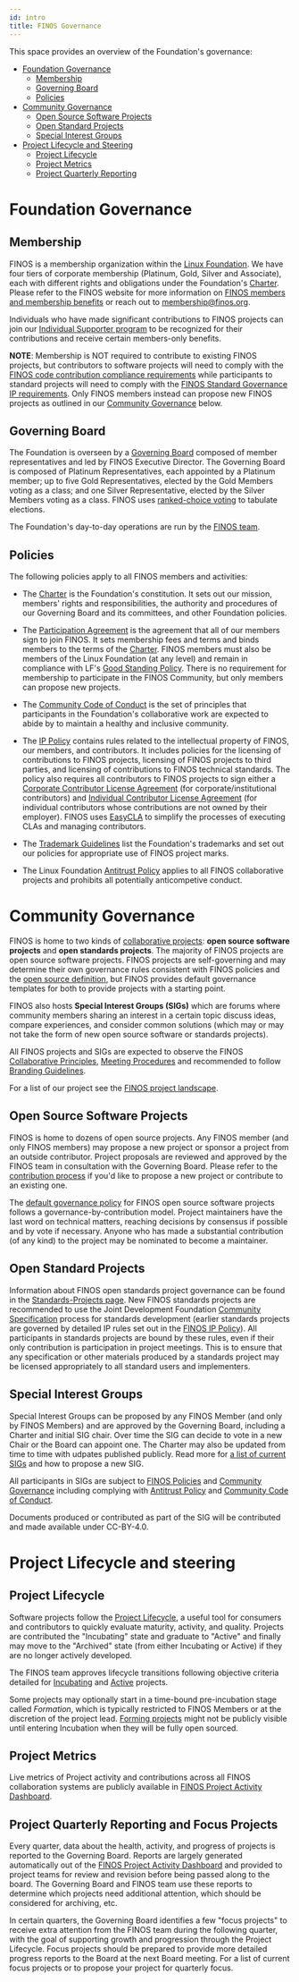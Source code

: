 ```yaml
---
id: intro
title: FINOS Governance
---
```


This space provides an overview of the Foundation's governance: 

   * [Foundation Governance](#foundation-governance)
      * [Membership](#membership)
      * [Governing Board](#governing-board)
      * [Policies](#policies)
   * [Community Governance](#community-governance)
      * [Open Source Software Projects](#open-source-software-projects)
      * [Open Standard Projects](#open-standard-projects)
      * [Special Interest Groups](#special-interest-groups)
   * [Project Lifecycle and Steering](#project-lifecycle-and-steering)
      * [Project Lifecycle](#project-lifecycle)
      * [Project Metrics](#project-metrics)
      * [Project Quarterly Reporting](#project-quarterly-reporting-and-focus-projects)

# Foundation Governance

## Membership

FINOS is a membership organization within the [Linux Foundation](http://linuxfoundation.org/). We have four tiers of corporate membership (Platinum, Gold, Silver and Associate), each with different rights and obligations under the Foundation's [Charter](Charter.md). Please refer to the FINOS website for more information on [FINOS members and membership benefits](https://www.finos.org/membership-benefits) or reach out to [membership@finos.org](mailto:membership@finos.org).

Individuals who have made significant contributions to FINOS projects can join our [Individual Supporter program](Individual-Supporter-Program.md) to be recognized for their contributions and receive certain members-only benefits.

**NOTE**: Membership is NOT required to contribute to existing FINOS projects, but contributors to software projects will need to comply with the [FINOS code contribution compliance requirements](Software-Projects/Contribution-Compliance-Requirements.md) while participants to standard projects will need to comply with the [FINOS Standard Governance IP requirements](/docs/governance/Standards-Projects/intro#requirements-of-standards-project-participants). Only FINOS members instead can propose new FINOS projects as outlined in our [Community Governance](#community-governance) below.

## Governing Board

The Foundation is overseen by a [Governing Board](https://finos.org/board-of-directors/) composed of member representatives and led by FINOS Executive Director. The Governing Board is composed of Platinum Representatives, each appointed by a Platinum member; up to five Gold Representatives, elected by the Gold Members voting as a class; and one Silver Representative, elected by the Silver Members voting as a class. FINOS uses [ranked-choice voting](Board-Election-Procedure.md) to tabulate elections.

The Foundation's day-to-day operations are run by the [FINOS team](https://finos.org/team).

## Policies

The following policies apply to all FINOS members and activities:

* The [Charter](https://www.finos.org/hubfs/FINOS%20Charter.pdf) is the Foundation's constitution. It sets out our mission, members' rights and responsibilities, the authority and procedures of our Governing Board and its committees, and other Foundation policies.

* The [Participation Agreement](/governance-docs/Participation-Agreement.pdf) is the agreement that all of our members sign to join FINOS. It sets membership fees and terms and binds members to the terms of the [Charter](https://www.finos.org/hubfs/FINOS%20Charter.pdf). FINOS members must also be members of the Linux Foundation (at any level) and remain in compliance with LF's [Good Standing Policy](https://www.linuxfoundation.org/good-standing-policy). There is no requirement for membership to participate in the FINOS Community, but only members can propose new projects.

* The [Community Code of Conduct](Code-of-Conduct.md) is the set of principles that participants in the Foundation's collaborative work are expected to abide by to maintain a healthy and inclusive community.

* The [IP Policy](/governance-docs/IP-Policy.pdf) contains rules related to the intellectual property of FINOS, our members, and contributors. It includes policies for the licensing of contributions to FINOS projects, licensing of FINOS projects to third parties, and licensing of contributions to FINOS technical standards. The policy also requires all contributors to FINOS projects to sign either a [Corporate Contributor License Agreement](/governance-docs/CCLA.pdf) (for corporate/institutional contributors) and [Individual Contributor License Agreement](/governance-docs/ICLA.pdf) (for individual contributors whose contributions are not owned by their employer). FINOS uses [EasyCLA](Software-Projects/EasyCLA.md) to simplify the processes of executing CLAs and managing contributors.

* The [Trademark Guidelines](/governance-docs/Trademark-Guidelines.pdf) list the Foundation's trademarks and set out our policies for appropriate use of FINOS project marks.

* The Linux Foundation [Antitrust Policy](http://www.linuxfoundation.org/antitrust-policy) applies to all FINOS collaborative projects and prohibits all potentially anticompetive conduct.

# Community Governance

FINOS is home to two kinds of [collaborative projects](https://landscape.finos.org): **open source software projects** and **open standards projects**. The majority of FINOS projects are open source software projects. FINOS projects are self-governing and may determine their own governance rules consistent with FINOS policies and the [open source definition](https://opensource.org/docs/osd), but FINOS provides default governance templates for both to provide projects with a starting point. 

FINOS also hosts **Special Interest Groups (SIGs)** which are forums where community members sharing an interest in a certain topic discuss ideas, compare experiences, and consider common solutions (which may or may not take the form of new open source software or standards projects).

All FINOS projects and SIGs are expected to observe the FINOS [Collaborative Principles](Collaborative-Principles.md), [Meeting Procedures](Meeting-Procedures.md) and recommended to follow [Branding Guidelines](/docs/governance/project-branding-guidelines).

For a list of our project see the [FINOS project landscape](https://landscape.finos.org).

## Open Source Software Projects

FINOS is home to dozens of open source projects. Any FINOS member (and only FINOS members) may propose a new project or sponsor a project from an outside contributor. Project proposals are reviewed and approved by the FINOS team in consultation with the Governing Board. Please refer to the [contribution process](Software-Projects/Contribution.md) if you'd like to propose a new project or contribute to an existing one. 

The [default governance policy](https://github.com/finos/software-project-blueprint/blob/main/CONTRIBUTING.md) for FINOS open source software projects follows a governance-by-contribution model. Project maintainers have the last word on technical matters, reaching decisions by consensus if possible and by vote if necessary. Anyone who has made a substantial contribution (of any kind) to the project may be nominated to become a maintainer.

## Open Standard Projects

Information about FINOS open standards project governance can be found in the [Standards-Projects page](/docs/governance/Standards-Projects/intro). New FINOS standards projects are recommended to use the Joint Development Foundation [Community Specification](https://github.com/finos/standards-project-blueprint) process for standards development (earlier standards projects are governed by detailed IP rules set out in the [FINOS IP Policy](/governance-docs/IP-Policy.pdf)). All participants in standards projects are bound by these rules, even if their only contribution is participation in project meetings. This is to ensure that any specification or other materials produced by a standards project may be licensed appropriately to all standard users and implementers.
## Special Interest Groups

Special Interest Groups can be proposed by any FINOS Member (and only by FINOS Members) and are approved by the Governing Board, including a Charter and  initial SIG chair. Over time the SIG can decide to vote in a new Chair or the Board can appoint one. The Charter may also be updated from time to time with udpates published publicly. Read more for [a list of current SIGs](/docs/governance/special-interest-groups/intro) and how to propose a new SIG.

All participants in SIGs are subject to [FINOS Policies](#policies) and [Community Governance](#community-governance) including complying with [Antitrust Policy](http://www.linuxfoundation.org/antitrust-policy) and [Community Code of Conduct](https://www.finos.org/code-of-conduct).

Documents produced or contributed as part of the SIG will be contributed and made available under CC-BY-4.0.

# Project Lifecycle and steering

## Project Lifecycle

Software projects follow the [Project Lifecycle](/docs/governance/Software-Projects/project-lifecycle), a useful tool for consumers and contributors to quickly evaluate maturity, activity, and quality. Projects are contributed the "Incubating" state and graduate to "Active" and finally may move to the "Archived" state (from either Incubating or Active) if they are no longer actively developed. 

The FINOS team approves lifecycle transitions following objective criteria detailed for [Incubating](/docs/governance/software-projects/stages/incubating) and [Active](/docs/governance/software-projects/stages/active) projects. 

Some projects may optionally start in a time-bound pre-incubation stage called *Formation*, which is typically restricted to FINOS Members or at the discretion of the project lead. [Forming projects](/docs/governance/Software-Projects/project-lifecycle) might not be publicly visible until entering Incubation when they will be fully open sourced.

## Project Metrics 
Live metrics of Project activity and contributions across all FINOS collaboration systems are publicly available in [FINOS Project Activity Dashboard](https://metrics.finos.org).

## Project Quarterly Reporting and Focus Projects
Every quarter, data about the health, activity, and progress of projects is reported to the Governing Board. Reports are largely generated automatically out of the [FINOS Project Activity Dashboard](https://metrics.finos.org) and provided to project teams for review and revision before being passed along to the board. The Governing Board and FINOS team use these reports to determine which projects need additional attention, which should be considered for archiving, etc.

In certain quarters, the Governing Board identifies a few "focus projects" to receive extra attention from the FINOS team during the following quarter, with the goal of supporting growth and progression through the Project Lifecycle. Focus projects should be prepared to provide more detailed progress reports to the Board at the next Board meeting. For a list of current focus projects or to propose your project for quarterly focus.
